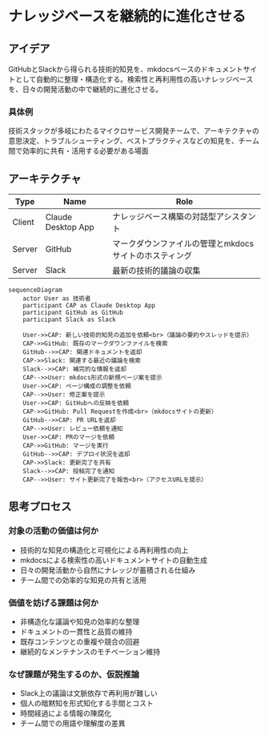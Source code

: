# ナレッジベースを継続的に進化させる

## アイデア
GitHubとSlackから得られる技術的知見を、mkdocsベースのドキュメントサイトとして自動的に整理・構造化する。検索性と再利用性の高いナレッジベースを、日々の開発活動の中で継続的に進化させる。

### 具体例
技術スタックが多岐にわたるマイクロサービス開発チームで、アーキテクチャの意思決定、トラブルシューティング、ベストプラクティスなどの知見を、チーム間で効率的に共有・活用する必要がある場面

## アーキテクチャ
| Type | Name | Role |
|--|--|--|
| Client | Claude Desktop App | ナレッジベース構築の対話型アシスタント |
| Server | GitHub | マークダウンファイルの管理とmkdocsサイトのホスティング |
| Server | Slack | 最新の技術的議論の収集 |

```mermaid
sequenceDiagram
    actor User as 技術者
    participant CAP as Claude Desktop App
    participant GitHub as GitHub
    participant Slack as Slack

    User->>CAP: 新しい技術的知見の追加を依頼<br>（議論の要約やスレッドを提示）
    CAP->>GitHub: 既存のマークダウンファイルを検索
    GitHub-->>CAP: 関連ドキュメントを返却
    CAP->>Slack: 関連する最近の議論を検索
    Slack-->>CAP: 補完的な情報を返却
    CAP-->>User: mkdocs形式の新規ページ案を提示
    User->>CAP: ページ構成の調整を依頼
    CAP-->>User: 修正案を提示
    User->>CAP: GitHubへの反映を依頼
    CAP->>GitHub: Pull Requestを作成<br>（mkdocsサイトの更新）
    GitHub-->>CAP: PR URLを返却
    CAP-->>User: レビュー依頼を通知
    User->>CAP: PRのマージを依頼
    CAP->>GitHub: マージを実行
    GitHub-->>CAP: デプロイ状況を返却
    CAP->>Slack: 更新完了を共有
    Slack-->>CAP: 投稿完了を通知
    CAP-->>User: サイト更新完了を報告<br>（アクセスURLを提示）
```

## 思考プロセス

### 対象の活動の価値は何か
- 技術的な知見の構造化と可視化による再利用性の向上
- mkdocsによる検索性の高いドキュメントサイトの自動生成
- 日々の開発活動から自然にナレッジが蓄積される仕組み
- チーム間での効率的な知見の共有と活用

### 価値を妨げる課題は何か
- 非構造化な議論や知見の効率的な整理
- ドキュメントの一貫性と品質の維持
- 既存コンテンツとの重複や競合の回避
- 継続的なメンテナンスのモチベーション維持

### なぜ課題が発生するのか、仮説推論
- Slack上の議論は文脈依存で再利用が難しい
- 個人の暗黙知を形式知化する手間とコスト
- 時間経過による情報の陳腐化
- チーム間での用語や理解度の差異